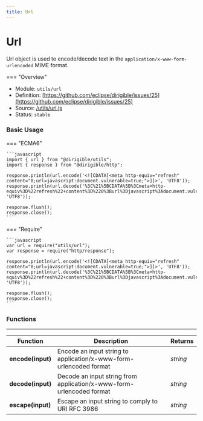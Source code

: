 ```yaml
---
title: Url
---
```


Url
===

Url object is used to encode/decode text in the `application/x-www-form-urlencoded` MIME format.

=== "Overview"
- Module: `utils/url`
- Definition: [https://github.com/eclipse/dirigible/issues/25](https://github.com/eclipse/dirigible/issues/25)
- Source: [/utils/url.js](https://github.com/eclipse/dirigible/blob/master/components/api-utils/src/main/resources/META-INF/dirigible/utils/url.js)
- Status: `stable`


### Basic Usage

=== "ECMA6"

    ```javascript
    import { url } from "@dirigible/utils";
    import { response } from "@dirigible/http";

    response.println(url.encode('<![CDATA[<meta http-equiv="refresh" content="0;url=javascript:document.vulnerable=true;">]]>', 'UTF8'));
    response.println(url.decode('%3C%21%5BCDATA%5B%3Cmeta+http-equiv%3D%22refresh%22+content%3D%220%3Burl%3Djavascript%3Adocument.vulnerable%3Dtrue%3B%22%3E%5D%5D%3E', 'UTF8'));

    response.flush();
    response.close();
    ```

=== "Require"

    ```javascript
    var url = require("utils/url");
    var response = require("http/response");

    response.println(url.encode('<![CDATA[<meta http-equiv="refresh" content="0;url=javascript:document.vulnerable=true;">]]>', 'UTF8'));
    response.println(url.decode('%3C%21%5BCDATA%5B%3Cmeta+http-equiv%3D%22refresh%22+content%3D%220%3Burl%3Djavascript%3Adocument.vulnerable%3Dtrue%3B%22%3E%5D%5D%3E', 'UTF8'));

    response.flush();
    response.close();
    ```


### Functions

---

Function     | Description | Returns
------------ | ----------- | --------
**encode(input)**   | Encode an input string to application/x-www-form-urlencoded format | *string*
**decode(input)**   | Decode an input string from application/x-www-form-urlencoded format | *string*
**escape(input)**   | Escape an input string to comply to URI RFC 3986 | *string*
